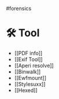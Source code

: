 #forensics 
# 🛠️ Tool
- [[PDF info]]
- [[Exif Tool]]
- [[Aperi resolve]]
- [[Binwalk]]
- [[Ewfmount]]
- [[Stylesuxx]]
- [[Hexed]]